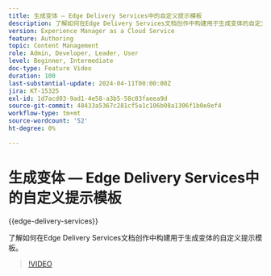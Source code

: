 ```yaml
---
title: 生成变体 — Edge Delivery Services中的自定义提示模板
description: 了解如何在Edge Delivery Services文档创作中构建用于生成变体的自定义提示模板。
version: Experience Manager as a Cloud Service
feature: Authoring
topic: Content Management
role: Admin, Developer, Leader, User
level: Beginner, Intermediate
doc-type: Feature Video
duration: 100
last-substantial-update: 2024-04-11T00:00:00Z
jira: KT-15325
exl-id: 1d7acd03-9ad1-4e58-a3b5-58c03faeea9d
source-git-commit: 48433a5367c281cf5a1c106b08a1306f1b0e8ef4
workflow-type: tm+mt
source-wordcount: '52'
ht-degree: 0%

---
```


# 生成变体 — Edge Delivery Services中的自定义提示模板

{{edge-delivery-services}}

了解如何在Edge Delivery Services文档创作中构建用于生成变体的自定义提示模板。

>[!VIDEO](https://video.tv.adobe.com/v/3438509/?learn=on&captions=chi_hans)


